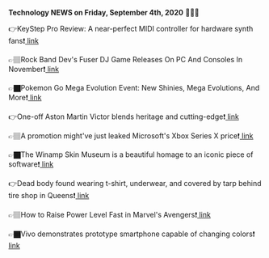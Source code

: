<b>Technology NEWS on Friday, September 4th, 2020</b> 📡📡📡 

👉KeyStep Pro Review: A near-perfect MIDI controller for hardware synth fans❗️<a href='https://techblock.club/?p=7011'> link</a>

👉🏽Rock Band Dev's Fuser DJ Game Releases On PC And Consoles In November❗️<a href='https://techblock.club/?p=7013'> link</a>

👉🏿Pokemon Go Mega Evolution Event: New Shinies, Mega Evolutions, And More❗️<a href='https://techblock.club/?p=7015'> link</a>

👉One-off Aston Martin Victor blends heritage and cutting-edge❗️<a href='https://techblock.club/?p=7017'> link</a>

👉🏽A promotion might've just leaked Microsoft's Xbox Series X price❗️<a href='https://techblock.club/?p=7019'> link</a>

👉🏿The Winamp Skin Museum is a beautiful homage to an iconic piece of software❗️<a href='https://techblock.club/?p=7021'> link</a>

👉Dead body found wearing t-shirt, underwear, and covered by tarp behind tire shop in Queens❗️<a href='https://techblock.club/?p=7023'> link</a>

👉🏽How to Raise Power Level Fast in Marvel's Avengers❗️<a href='https://techblock.club/?p=7025'> link</a>

👉🏿Vivo demonstrates prototype smartphone capable of changing colors❗️<a href='https://techblock.club/?p=7027'> link</a>

